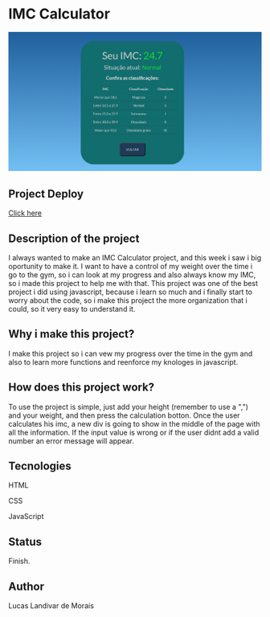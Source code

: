 <h1>IMC Calculator</h1>
  <img src="img/Captura de Tela (116).png">

<h2>Project Deploy</h2>
 <a href="https://calculadora-cnaiaz86d-lucaslandivar.vercel.app" target="_blank">Click here</a>
  
<h2>Description of the project</h2>
<p>I always wanted to make an IMC Calculator project, and this week i saw i big oportunity to make it. I want to have a control of my weight over the time i go to the gym, so i can look at my progress and also always know my IMC, so i made this project to help me with that. This project was one of the best project i did using javascript, because i learn so much and i finally start to worry about the code, so i make this project the more organization that i could, so it very easy to understand it.</p> 

<h2>Why i make this project?</h2>
<p>I make this project so i can vew my progress over the time in the gym and also to learn more functions and reenforce my knologes in javascript.</p>

<h2>How does this project work?</h2>
<P>To use the project is simple, just add your height (remember to use a ",") and your weight, and then press the calculation botton. Once the user calculates his imc, a new div is going to show in the middle of the page with all the information. If the input value is wrong or if the user didnt add a valid number an error message will appear.</p>

<h2>Tecnologies</h2>
<p>HTML</p>
<p>CSS</p>
<p>JavaScript</p>

<h2>Status</h2>
<p>Finish.</p>

<h2>Author</h2>
<p>Lucas Landivar de Morais</p>
